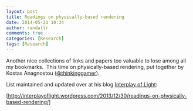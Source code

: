 ```yaml
---
layout: post
title: Readings on physically-based rendering
date: 2014-05-21 10:34
author: randallr
comments: true
categories: [Research]
tags: [Research]
---
```

Another nice collections of links and papers too valuable to lose among all my bookmarks.  This time on physically-based rendering, put together by Kostas Anagnostou (<a href="https://twitter.com/thinkinggamer">@thinkinggamer</a>).

List maintained and updated over at his blog [Interplay of Light](http://interplayoflight.wordpress.com/):

[http://interplayoflight.wordpress.com/2013/12/30/readings-on-physically-based-rendering/]

&nbsp;
